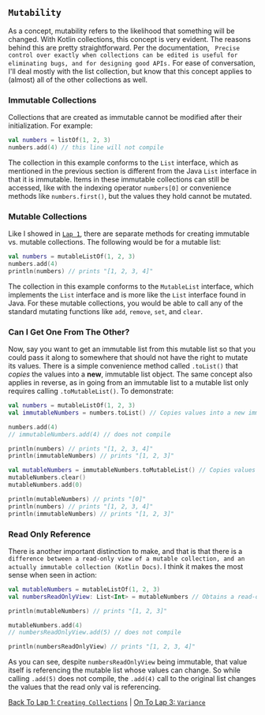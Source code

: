 ## `Mutability`
As a concept, mutability refers to the likelihood that something will be changed. With Kotlin collections, this concept is very evident. The reasons behind this are pretty straightforward. Per the documentation, ` Precise control over exactly when collections can be edited is useful for eliminating bugs, and for designing good APIs.` For ease of conversation, I'll deal mostly with the list collection, but know that this concept applies to (almost) all of the other collections as well.

### Immutable Collections
Collections that are created as immutable cannot be modified after their initialization. For example:
```kotlin
val numbers = listOf(1, 2, 3)
numbers.add(4) // this line will not compile
```
The collection in this example conforms to the `List` interface, which as mentioned in the previous section is different from the Java `List` interface in that it is immutable. Items in these immutable collections can still be accessed, like with the indexing operator `numbers[0]` or convenience methods like `numbers.first()`, but the values they hold cannot be mutated. 

### Mutable Collections
Like I showed in [`Lap 1`](/creation.md#standard-library-factory-methods), there are separate methods for creating immutable vs. mutable collections. The following would be for a mutable list:
```kotlin
val numbers = mutableListOf(1, 2, 3)
numbers.add(4)
println(numbers) // prints "[1, 2, 3, 4]"
```
The collection in this example conforms to the `MutableList` interface, which implements the `List` interface and is more like the `List` interface found in Java. For these mutable collections, you would be able to call any of the standard mutating functions like `add`, `remove`, `set`, and `clear`.

### Can I Get One From The Other?
Now, say you want to get an immutable list from this mutable list so that you could pass it along to somewhere that should not have the right to mutate its values. There is a simple convenience method called `.toList()` that *copies* the values into a **new**, immutable list object. The same concept also applies in reverse, as in going from an immutable list to a mutable list only requires calling `.toMutableList()`. To demonstrate:
```kotlin
val numbers = mutableListOf(1, 2, 3)
val immutableNumbers = numbers.toList() // Copies values into a new immutable list

numbers.add(4)
// immutableNumbers.add(4) // does not compile

println(numbers) // prints "[1, 2, 3, 4]"
println(immutableNumbers) // prints "[1, 2, 3]"

val mutableNumbers = immutableNumbers.toMutableList() // Copies values into a new mutable list
mutableNumbers.clear()
mutableNumbers.add(0)

println(mutableNumbers) // prints "[0]"
println(numbers) // prints "[1, 2, 3, 4]"
println(immutableNumbers) // prints "[1, 2, 3]"
```
### Read Only Reference
There is another important distinction to make, and that is that there is a `difference between a read-only view of a mutable collection, and an actually immutable collection (Kotlin Docs)`. I think it makes the most sense when seen in action:
```kotlin
val mutableNumbers = mutableListOf(1, 2, 3)
val numbersReadOnlyView: List<Int> = mutableNumbers // Obtains a read-only reference

println(mutableNumbers) // prints "[1, 2, 3]"

mutableNumbers.add(4)
// numbersReadOnlyView.add(5) // does not compile

println(numbersReadOnlyView) // prints "[1, 2, 3, 4]"
```
As you can see, despite `numbersReadOnlyView` being immutable, that value itself is referencing the mutable list whose values can change. So while calling `.add(5)` does not compile, the `.add(4)` call to the original list changes the values that the read only val is referencing.

[Back To Lap 1: `Creating Collections`](/creation.md) | [On To Lap 3: `Variance`](/variance.md)
